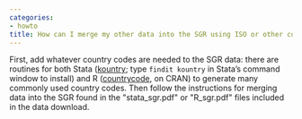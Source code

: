 ```yaml
---
categories:
- howto
title: How can I merge my other data into the SGR using ISO or other country codes?
---
```


First, add whatever country codes are needed to the SGR data: there are routines for both Stata ([kountry](http://www.stata-journal.com/article.html?article=dm0038); type `findit kountry` in Stata’s command window to install) and R ([countrycode](http://cran.r-project.org/web/packages/countrycode/countrycode.pdf), on CRAN) to generate many commonly used country codes. Then follow the instructions for merging data into the SGR found in the "stata_sgr.pdf" or "R_sgr.pdf" files included in the data download.
